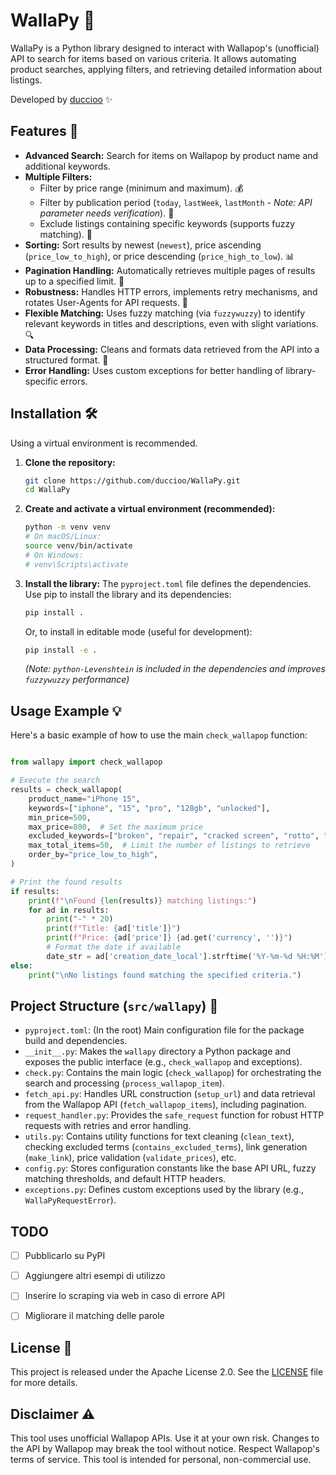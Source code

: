 # WallaPy 🐍

WallaPy is a Python library designed to interact with Wallapop's (unofficial) API to search for items based on various criteria. It allows automating product searches, applying filters, and retrieving detailed information about listings.

Developed by [duccioo](https://github.com/duccioo) ✨

## Features 🚀

*   **Advanced Search:** Search for items on Wallapop by product name and additional keywords.
*   **Multiple Filters:**
    *   Filter by price range (minimum and maximum). 💰
    *   Filter by publication period (`today`, `lastWeek`, `lastMonth` - *Note: API parameter needs verification*). 📅
    *   Exclude listings containing specific keywords (supports fuzzy matching). 🚫
*   **Sorting:** Sort results by newest (`newest`), price ascending (`price_low_to_high`), or price descending (`price_high_to_low`). 📊
*   **Pagination Handling:** Automatically retrieves multiple pages of results up to a specified limit. 📄
*   **Robustness:** Handles HTTP errors, implements retry mechanisms, and rotates User-Agents for API requests. 💪
*   **Flexible Matching:** Uses fuzzy matching (via `fuzzywuzzy`) to identify relevant keywords in titles and descriptions, even with slight variations. 🔍
*   **Data Processing:** Cleans and formats data retrieved from the API into a structured format. 🧹
*   **Error Handling:** Uses custom exceptions for better handling of library-specific errors.

## Installation 🛠️

Using a virtual environment is recommended.

1.  **Clone the repository:**
    ```bash
    git clone https://github.com/duccioo/WallaPy.git
    cd WallaPy
    ```
2.  **Create and activate a virtual environment (recommended):**
    ```bash
    python -m venv venv
    # On macOS/Linux:
    source venv/bin/activate
    # On Windows:
    # venv\Scripts\activate
    ```
3.  **Install the library:**
    The `pyproject.toml` file defines the dependencies. Use pip to install the library and its dependencies:
    ```bash
    pip install .
    ```
    Or, to install in editable mode (useful for development):
    ```bash
    pip install -e .
    ```
    *(Note: `python-Levenshtein` is included in the dependencies and improves `fuzzywuzzy` performance)*

## Usage Example 💡

Here's a basic example of how to use the main `check_wallapop` function:

```python

from wallapy import check_wallapop

# Execute the search
results = check_wallapop(
    product_name="iPhone 15",
    keywords=["iphone", "15", "pro", "128gb", "unlocked"],
    min_price=500,
    max_price=800,  # Set the maximum price
    excluded_keywords=["broken", "repair", "cracked screen", "rotto", "riparare"],
    max_total_items=50,  # Limit the number of listings to retrieve
    order_by="price_low_to_high",
)

# Print the found results
if results:
    print(f"\nFound {len(results)} matching listings:")
    for ad in results:
        print("-" * 20)
        print(f"Title: {ad['title']}")
        print(f"Price: {ad['price']} {ad.get('currency', '')}")
        # Format the date if available
        date_str = ad['creation_date_local'].strftime('%Y-%m-%d %H:%M') if ad.get('creation_date_local') else "N/A"
else:
    print("\nNo listings found matching the specified criteria.")


```

## Project Structure (`src/wallapy`) 📁

*   `pyproject.toml`: (In the root) Main configuration file for the package build and dependencies.
*   `__init__.py`: Makes the `wallapy` directory a Python package and exposes the public interface (e.g., `check_wallapop` and exceptions).
*   `check.py`: Contains the main logic (`check_wallapop`) for orchestrating the search and processing (`process_wallapop_item`).
*   `fetch_api.py`: Handles URL construction (`setup_url`) and data retrieval from the Wallapop API (`fetch_wallapop_items`), including pagination.
*   `request_handler.py`: Provides the `safe_request` function for robust HTTP requests with retries and error handling.
*   `utils.py`: Contains utility functions for text cleaning (`clean_text`), checking excluded terms (`contains_excluded_terms`), link generation (`make_link`), price validation (`validate_prices`), etc.
*   `config.py`: Stores configuration constants like the base API URL, fuzzy matching thresholds, and default HTTP headers.
*   `exceptions.py`: Defines custom exceptions used by the library (e.g., `WallaPyRequestError`).

## TODO
- [ ] Pubblicarlo su PyPI
- [ ] Aggiungere altri esempi di utilizzo
- [ ] Inserire lo scraping via web in caso di errore API
- [ ] Migliorare il matching delle parole


## License 📜

This project is released under the Apache License 2.0. See the [LICENSE](LICENSE) file for more details.

## Disclaimer ⚠️

This tool uses unofficial Wallapop APIs. Use it at your own risk. Changes to the API by Wallapop may break the tool without notice. Respect Wallapop's terms of service. This tool is intended for personal, non-commercial use.
